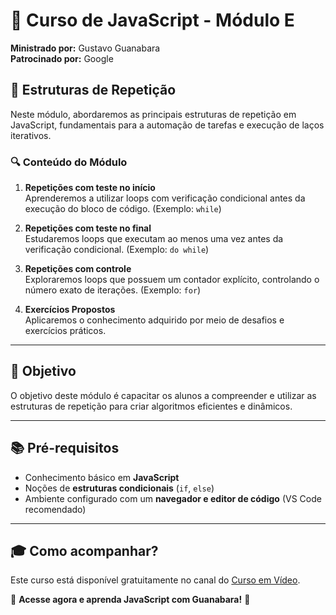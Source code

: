 # 🚀 Curso de JavaScript - Módulo E

**Ministrado por:** Gustavo Guanabara  
**Patrocinado por:** Google  

## 📌 Estruturas de Repetição

Neste módulo, abordaremos as principais estruturas de repetição em JavaScript, fundamentais para a automação de tarefas e execução de laços iterativos.

### 🔍 Conteúdo do Módulo

1. **Repetições com teste no início**  
   Aprenderemos a utilizar loops com verificação condicional antes da execução do bloco de código. (Exemplo: `while`)

2. **Repetições com teste no final**  
   Estudaremos loops que executam ao menos uma vez antes da verificação condicional. (Exemplo: `do while`)

3. **Repetições com controle**  
   Exploraremos loops que possuem um contador explícito, controlando o número exato de iterações. (Exemplo: `for`)

4. **Exercícios Propostos**  
   Aplicaremos o conhecimento adquirido por meio de desafios e exercícios práticos.

---

## 🎯 Objetivo

O objetivo deste módulo é capacitar os alunos a compreender e utilizar as estruturas de repetição para criar algoritmos eficientes e dinâmicos.

---

## 📚 Pré-requisitos

- Conhecimento básico em **JavaScript**
- Noções de **estruturas condicionais** (`if`, `else`)
- Ambiente configurado com um **navegador e editor de código** (VS Code recomendado)

---

## 🎓 Como acompanhar?

Este curso está disponível gratuitamente no canal do [Curso em Vídeo](https://www.cursoemvideo.com).  

🔗 **Acesse agora e aprenda JavaScript com Guanabara!** 🚀
